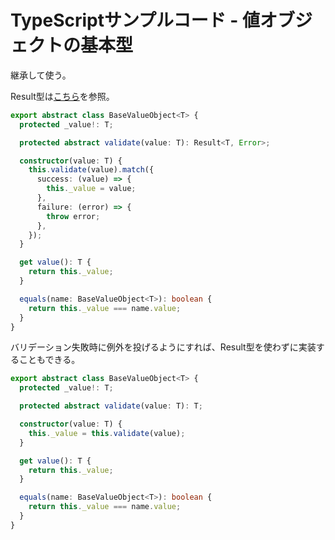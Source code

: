# TypeScriptサンプルコード - 値オブジェクトの基本型

継承して使う。

Result型は[こちら](./result.md)を参照。

```typescript
export abstract class BaseValueObject<T> {
  protected _value!: T;

  protected abstract validate(value: T): Result<T, Error>;

  constructor(value: T) {
    this.validate(value).match({
      success: (value) => {
        this._value = value;
      },
      failure: (error) => {
        throw error;
      },
    });
  }

  get value(): T {
    return this._value;
  }

  equals(name: BaseValueObject<T>): boolean {
    return this._value === name.value;
  }
}
```

バリデーション失敗時に例外を投げるようにすれば、Result型を使わずに実装することもできる。
```typescript
export abstract class BaseValueObject<T> {
  protected _value!: T;

  protected abstract validate(value: T): T;

  constructor(value: T) {
    this._value = this.validate(value);
  }

  get value(): T {
    return this._value;
  }

  equals(name: BaseValueObject<T>): boolean {
    return this._value === name.value;
  }
}
```
